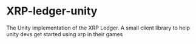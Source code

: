 # XRP-ledger-unity
The Unity implementation of the XRP Ledger. A small client library to help unity devs get started using xrp in their games
